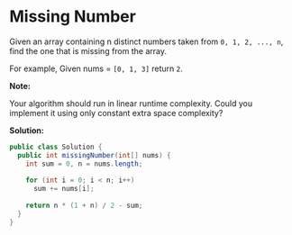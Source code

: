 # Missing Number

Given an array containing n distinct numbers taken from `0, 1, 2, ..., n`, find the one that is missing from the array.

For example,
Given nums = `[0, 1, 3]` return `2`.

**Note:**

Your algorithm should run in linear runtime complexity. Could you implement it using only constant extra space complexity?

**Solution:**
```java
public class Solution {
  public int missingNumber(int[] nums) {
    int sum = 0, n = nums.length;
        
    for (int i = 0; i < n; i++)
      sum += nums[i];
            
    return n * (1 + n) / 2 - sum;
  }
}
```